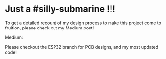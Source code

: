 # Just a #silly-submarine !!!

To get a detailed recount of my design process to make this project come to fruition, please check out my Medium post!

Medium: 

Please checkout the ESP32 branch for PCB designs, and my most updated code!


